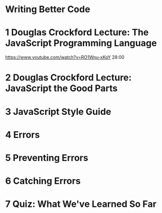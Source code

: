 Writing Better Code
=========================


# 1	Douglas Crockford Lecture: The JavaScript Programming Language
https://www.youtube.com/watch?v=RO1Wnu-xKoY
28:00
# 2	Douglas Crockford Lecture: JavaScript the Good Parts


# 3	JavaScript Style Guide

# 4	Errors

# 5	Preventing Errors

# 6	Catching Errors

# 7	Quiz: What We've Learned So Far